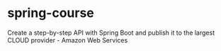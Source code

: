 # spring-course

Create a step-by-step API with Spring Boot and publish it to the largest CLOUD provider - Amazon Web Services

